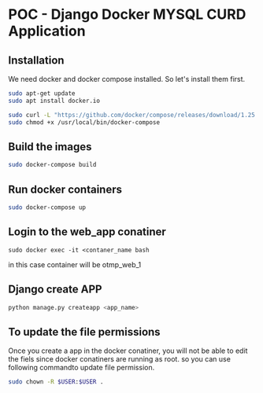 # POC - Django Docker MYSQL CURD Application

## Installation

We need docker and docker compose installed. So let's install them first.

```bash
sudo apt-get update
sudo apt install docker.io

sudo curl -L "https://github.com/docker/compose/releases/download/1.25.3/docker-compose-$(uname -s)-$(uname -m)" -o /usr/local/bin/docker-compose
sudo chmod +x /usr/local/bin/docker-compose
```

## Build the images

``` bash
sudo docker-compose build
```
## Run docker containers

``` bash
sudo docker-compose up
```

## Login to the web_app conatiner
```
sudo docker exec -it <contaner_name bash   
```
in this case container will be otmp_web_1

## Django create APP

``` bash
python manage.py createapp <app_name>
```

## To update the file permissions

Once you create a app in the docker conatiner, you will not be able to edit the fiels since docker conatiners are running as root. so you can use following commandto update file permission.

```bash
sudo chown -R $USER:$USER .
```
